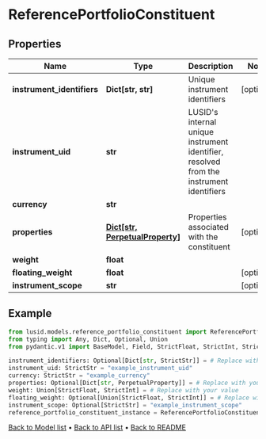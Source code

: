 # ReferencePortfolioConstituent

## Properties
Name | Type | Description | Notes
------------ | ------------- | ------------- | -------------
**instrument_identifiers** | **Dict[str, str]** | Unique instrument identifiers | [optional] 
**instrument_uid** | **str** | LUSID&#39;s internal unique instrument identifier, resolved from the instrument identifiers | 
**currency** | **str** |  | 
**properties** | [**Dict[str, PerpetualProperty]**](PerpetualProperty.md) | Properties associated with the constituent | [optional] 
**weight** | **float** |  | 
**floating_weight** | **float** |  | [optional] 
**instrument_scope** | **str** |  | [optional] 
## Example

```python
from lusid.models.reference_portfolio_constituent import ReferencePortfolioConstituent
from typing import Any, Dict, Optional, Union
from pydantic.v1 import BaseModel, Field, StrictFloat, StrictInt, StrictStr, constr

instrument_identifiers: Optional[Dict[str, StrictStr]] = # Replace with your value
instrument_uid: StrictStr = "example_instrument_uid"
currency: StrictStr = "example_currency"
properties: Optional[Dict[str, PerpetualProperty]] = # Replace with your value
weight: Union[StrictFloat, StrictInt] = # Replace with your value
floating_weight: Optional[Union[StrictFloat, StrictInt]] = # Replace with your value
instrument_scope: Optional[StrictStr] = "example_instrument_scope"
reference_portfolio_constituent_instance = ReferencePortfolioConstituent(instrument_identifiers=instrument_identifiers, instrument_uid=instrument_uid, currency=currency, properties=properties, weight=weight, floating_weight=floating_weight, instrument_scope=instrument_scope)

```

[Back to Model list](../README.md#documentation-for-models) &#8226; [Back to API list](../README.md#documentation-for-api-endpoints) &#8226; [Back to README](../README.md)


